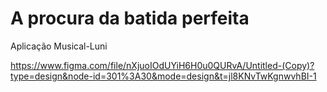# A procura da batida perfeita 
Aplicação Musical-Luni

https://www.figma.com/file/nXjuoIOdUYiH6H0u0QURvA/Untitled-(Copy)?type=design&node-id=301%3A30&mode=design&t=jl8KNvTwKgnwvhBI-1
